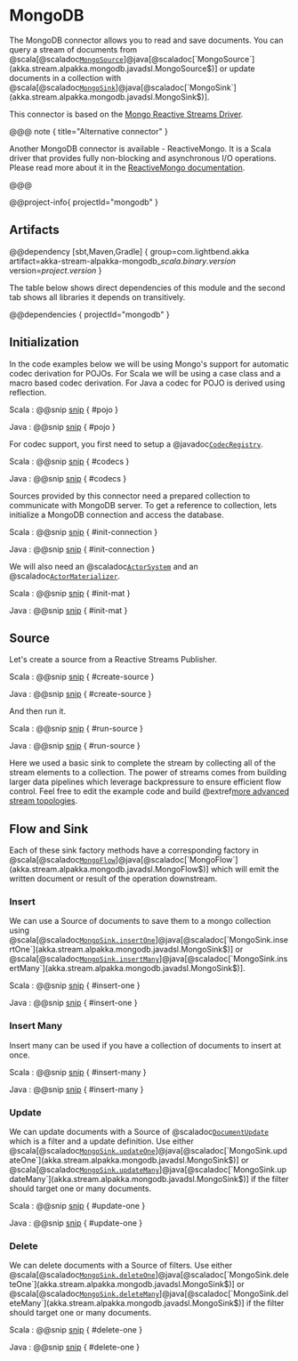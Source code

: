 # MongoDB

The MongoDB connector allows you to read and save documents.
You can query a stream of documents from @scala[@scaladoc[`MongoSource`](akka.stream.alpakka.mongodb.scaladsl.MongoSource$)]@java[@scaladoc[`MongoSource`](akka.stream.alpakka.mongodb.javadsl.MongoSource$)] or update documents in a collection with @scala[@scaladoc[`MongoSink`](akka.stream.alpakka.mongodb.scaladsl.MongoSink$)]@java[@scaladoc[`MongoSink`](akka.stream.alpakka.mongodb.javadsl.MongoSink$)].

This connector is based on the [Mongo Reactive Streams Driver](https://github.com/mongodb/mongo-java-driver-reactivestreams).

@@@ note { title="Alternative connector" }

Another MongoDB connector is available - ReactiveMongo.
It is a Scala driver that provides fully non-blocking and asynchronous I/O operations.
Please read more about it in the [ReactiveMongo documentation](http://reactivemongo.org).

@@@

@@project-info{ projectId="mongodb" }


## Artifacts

@@dependency [sbt,Maven,Gradle] {
  group=com.lightbend.akka
  artifact=akka-stream-alpakka-mongodb_$scala.binary.version$
  version=$project.version$
}

The table below shows direct dependencies of this module and the second tab shows all libraries it depends on transitively.

@@dependencies { projectId="mongodb" }


## Initialization

In the code examples below we will be using Mongo's support for automatic codec derivation for POJOs.
For Scala we will be using a case class and a macro based codec derivation.
For Java a codec for POJO is derived using reflection.

Scala
: @@snip [snip](/mongodb/src/test/scala/docs/scaladsl/MongoSourceSpec.scala) { #pojo }

Java
: @@snip [snip](/mongodb/src/test/java/docs/javadsl/Number.java) { #pojo }

For codec support, you first need to setup a @javadoc[`CodecRegistry`](org.bson.codecs.configuration.CodecRegistry).

Scala
: @@snip [snip](/mongodb/src/test/scala/docs/scaladsl/MongoSourceSpec.scala) { #codecs }

Java
: @@snip [snip](/mongodb/src/test/java/docs/javadsl/MongoSourceTest.java) { #codecs }

Sources provided by this connector need a prepared collection to communicate with MongoDB server.
To get a reference to collection, lets initialize a MongoDB connection and access the database.

Scala
: @@snip [snip](/mongodb/src/test/scala/docs/scaladsl/MongoSourceSpec.scala) { #init-connection }

Java
: @@snip [snip](/mongodb/src/test/java/docs/javadsl/MongoSourceTest.java) { #init-connection }

We will also need an @scaladoc[`ActorSystem`](akka.actor.ActorSystem) and an @scaladoc[`ActorMaterializer`](akka.stream.ActorMaterializer).

Scala
: @@snip [snip](/mongodb/src/test/scala/docs/scaladsl/MongoSourceSpec.scala) { #init-mat }

Java
: @@snip [snip](/mongodb/src/test/java/docs/javadsl/MongoSourceTest.java) { #init-mat }


## Source

Let's create a source from a Reactive Streams Publisher.

Scala
: @@snip [snip](/mongodb/src/test/scala/docs/scaladsl/MongoSourceSpec.scala) { #create-source }

Java
: @@snip [snip](/mongodb/src/test/java/docs/javadsl/MongoSourceTest.java) { #create-source }

And then run it.

Scala
: @@snip [snip](/mongodb/src/test/scala/docs/scaladsl/MongoSourceSpec.scala) { #run-source }

Java
: @@snip [snip](/mongodb/src/test/java/docs/javadsl/MongoSourceTest.java) { #run-source }

Here we used a basic sink to complete the stream by collecting all of the stream elements to a collection.
The power of streams comes from building larger data pipelines which leverage backpressure to ensure efficient flow control.
Feel free to edit the example code and build @extref[more advanced stream topologies](akka-docs:scala/stream/stream-introduction).

## Flow and Sink

Each of these sink factory methods have a corresponding factory in @scala[@scaladoc[`MongoFlow`](akka.stream.alpakka.mongodb.scaladsl.MongoFlow$)]@java[@scaladoc[`MongoFlow`](akka.stream.alpakka.mongodb.javadsl.MongoFlow$)] which will emit the written document or result of the operation downstream.

### Insert

We can use a Source of documents to save them to a mongo collection using @scala[@scaladoc[`MongoSink.insertOne`](akka.stream.alpakka.mongodb.scaladsl.MongoSink$)]@java[@scaladoc[`MongoSink.insertOne`](akka.stream.alpakka.mongodb.javadsl.MongoSink$)] or @scala[@scaladoc[`MongoSink.insertMany`](akka.stream.alpakka.mongodb.scaladsl.MongoSink$)]@java[@scaladoc[`MongoSink.insertMany`](akka.stream.alpakka.mongodb.javadsl.MongoSink$)].

Scala
: @@snip [snip](/mongodb/src/test/scala/docs/scaladsl/MongoSinkSpec.scala) { #insert-one }

Java
: @@snip [snip](/mongodb/src/test/java/docs/javadsl/MongoSinkTest.java) { #insert-one }

### Insert Many

Insert many can be used if you have a collection of documents to insert at once.

Scala
: @@snip [snip](/mongodb/src/test/scala/docs/scaladsl/MongoSinkSpec.scala) { #insert-many }

Java
: @@snip [snip](/mongodb/src/test/java/docs/javadsl/MongoSinkTest.java) { #insert-many }

### Update

We can update documents with a Source of @scaladoc[`DocumentUpdate`](akka.stream.alpakka.mongodb.DocumentUpdate) which is a filter and a update definition.
Use either @scala[@scaladoc[`MongoSink.updateOne`](akka.stream.alpakka.mongodb.scaladsl.MongoSink$)]@java[@scaladoc[`MongoSink.updateOne`](akka.stream.alpakka.mongodb.javadsl.MongoSink$)] or @scala[@scaladoc[`MongoSink.updateMany`](akka.stream.alpakka.mongodb.scaladsl.MongoSink$)]@java[@scaladoc[`MongoSink.updateMany`](akka.stream.alpakka.mongodb.javadsl.MongoSink$)] if the filter should target one or many documents.

Scala
: @@snip [snip](/mongodb/src/test/scala/docs/scaladsl/MongoSinkSpec.scala) { #update-one }

Java
: @@snip [snip](/mongodb/src/test/java/docs/javadsl/MongoSinkTest.java) { #update-one }

### Delete

We can delete documents with a Source of filters.
Use either @scala[@scaladoc[`MongoSink.deleteOne`](akka.stream.alpakka.mongodb.scaladsl.MongoSink$)]@java[@scaladoc[`MongoSink.deleteOne`](akka.stream.alpakka.mongodb.javadsl.MongoSink$)] or @scala[@scaladoc[`MongoSink.deleteMany`](akka.stream.alpakka.mongodb.scaladsl.MongoSink$)]@java[@scaladoc[`MongoSink.deleteMany`](akka.stream.alpakka.mongodb.javadsl.MongoSink$)] if the filter should target one or many documents.

Scala
: @@snip [snip](/mongodb/src/test/scala/docs/scaladsl/MongoSinkSpec.scala) { #delete-one }

Java
: @@snip [snip](/mongodb/src/test/java/docs/javadsl/MongoSinkTest.java) { #delete-one }
